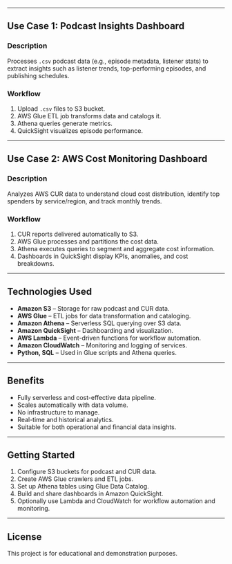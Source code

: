 
---

## Use Case 1: Podcast Insights Dashboard

### Description
Processes `.csv` podcast data (e.g., episode metadata, listener stats) to extract insights such as listener trends, top-performing episodes, and publishing schedules.

### Workflow
1. Upload `.csv` files to S3 bucket.
2. AWS Glue ETL job transforms data and catalogs it.
3. Athena queries generate metrics.
4. QuickSight visualizes episode performance.

---

## Use Case 2: AWS Cost Monitoring Dashboard

### Description
Analyzes AWS CUR data to understand cloud cost distribution, identify top spenders by service/region, and track monthly trends.

### Workflow
1. CUR reports delivered automatically to S3.
2. AWS Glue processes and partitions the cost data.
3. Athena executes queries to segment and aggregate cost information.
4. Dashboards in QuickSight display KPIs, anomalies, and cost breakdowns.

---

## Technologies Used

- **Amazon S3** – Storage for raw podcast and CUR data.
- **AWS Glue** – ETL jobs for data transformation and cataloging.
- **Amazon Athena** – Serverless SQL querying over S3 data.
- **Amazon QuickSight** – Dashboarding and visualization.
- **AWS Lambda** – Event-driven functions for workflow automation.
- **Amazon CloudWatch** – Monitoring and logging of services.
- **Python, SQL** – Used in Glue scripts and Athena queries.

---

## Benefits

- Fully serverless and cost-effective data pipeline.
- Scales automatically with data volume.
- No infrastructure to manage.
- Real-time and historical analytics.
- Suitable for both operational and financial data insights.

---

## Getting Started

1. Configure S3 buckets for podcast and CUR data.
2. Create AWS Glue crawlers and ETL jobs.
3. Set up Athena tables using Glue Data Catalog.
4. Build and share dashboards in Amazon QuickSight.
5. Optionally use Lambda and CloudWatch for workflow automation and monitoring.

---

## License

This project is for educational and demonstration purposes.
